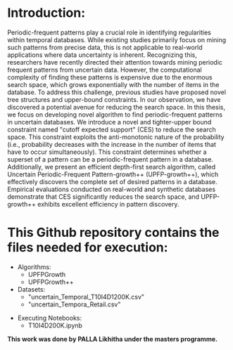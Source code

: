 # Introduction: #
Periodic-frequent patterns play a crucial role in identifying regularities within temporal databases. While existing studies primarily focus on mining such patterns from precise data, this is not applicable to real-world applications where data uncertainty is inherent. Recognizing this, researchers have recently directed their attention towards mining periodic frequent patterns from uncertain data. However, the computational complexity of finding these patterns is expensive due to the enormous search space, which grows exponentially with the number of items in the database. To address this challenge, previous studies have proposed novel tree structures and upper-bound constraints. In our observation, we have discovered a potential avenue for reducing the search space. In this thesis, we focus on developing novel algorithm to find periodic-frequent patterns in uncertain databases. We introduce a novel and tighter-upper bound constraint named "cutoff expected support" (CES) to reduce the search space. This constraint exploits the anti-monotonic nature of the probability (i.e., probability decreases with the increase in the number of items that have to occur simultaneously). This constraint determines whether a superset of a pattern can be a periodic-frequent pattern in a database. Additionally, we present an efficient depth-first search algorithm, called Uncertain Periodic-Frequent Pattern-growth++ (UPFP-growth++), which effectively discovers the complete set of desired patterns in a database. Empirical evaluations conducted on real-world and synthetic databases demonstrate that CES significantly reduces the search space, and UPFP-growth++ exhibits excellent efficiency in pattern discovery.

# This Github repository contains the files needed for execution: #
* Algorithms:
    * UPFPGrowth
    * UPFPGrowth++
* Datasets:
  * "uncertain_Temporal_T10I4D1200K.csv"
  * "uncertain_Tempora_Retail.csv"


- Executing Notebooks:
  - T10I4D200K.ipynb

**This work was done by PALLA Likhitha under the masters programme.**
